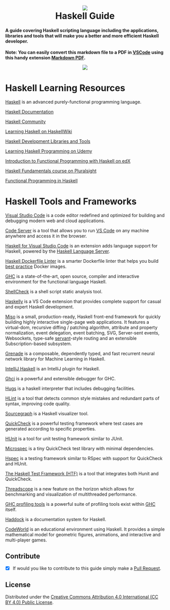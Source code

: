 <h1 align="center">
 <img src="https://user-images.githubusercontent.com/45159366/130509569-65ae8239-9c4c-4e4d-8398-0ffd5e5954b3.png">
  <br />
 Haskell Guide
</h1>

#### A guide covering Haskell scripting language including the applications, libraries and tools that will make you a better and more efficient Haskell developer.

**Note: You can easily convert this markdown file to a PDF in [VSCode](https://code.visualstudio.com/) using this handy extension [Markdown PDF](https://marketplace.visualstudio.com/items?itemName=yzane.markdown-pdf).**
 
 <p align="center">
 <img src="https://user-images.githubusercontent.com/45159366/120939047-c3774880-c6ca-11eb-9445-1b89d2a2d6d0.png">
  <br />
</p>

# Haskell Learning Resources

[Haskell](https://www.haskell.org/) is an advanced purely-functional programming language. 

[Haskell Documentation](https://www.haskell.org/documentation/)

[Haskell Community](https://www.haskell.org/community/)

[Learning Haskell on HaskellWiki](https://wiki.haskell.org/Learning_Haskell)

[Haskell Development Libraries and Tools](https://wiki.haskell.org/Development_Libraries_and_Tools)

[Learning Haskell Programming on Udemy](https://www.udemy.com/course/learning-haskell-programming/)

[Introduction to Functional Programming with Haskell on edX](https://www.edx.org/course/introduction-to-functional-programming)

[Haskell Fundamentals course on Pluralsight](https://www.pluralsight.com/courses/haskell-fundamentals-part1)

[Functional Programming in Haskell](https://www.futurelearn.com/courses/functional-programming-haskell)

# Haskell Tools and Frameworks

[Visual Studio Code](https://code.visualstudio.com/) is a code editor redefined and optimized for building and debugging modern web and cloud applications.

[Code Server](https://coder.com/) is a tool that allows you to run [VS Code](https://code.visualstudio.com/) on any machine anywhere and access it in the browser.

[Haskell for Visual Studio Code](https://github.com/haskell/vscode-haskell) is an extension adds language support for Haskell, powered by the [Haskell Language Server](https://github.com/haskell/haskell-language-server).

[Haskell Dockerfile Linter](https://github.com/hadolint/hadolint) is a smarter Dockerfile linter that helps you build [best practice](https://docs.docker.com/engine/userguide/eng-image/dockerfile_best-practices) Docker images.

[GHC](https://www.haskell.org/ghc/) is a state-of-the-art, open source, compiler and interactive environment for the functional language Haskell.

[ShellCheck](https://www.shellcheck.net/) is a shell script static analysis tool.

[Haskelly](https://github.com/haskelly-dev/Haskelly) is a VS Code extension that provides complete support for casual and expert Haskell development.

[Miso](https://haskell-miso.org/) is a small, production-ready, Haskell front-end framework for quickly building highly interactive single-page web applications. It features a virtual-dom, recursive diffing / patching algorithm, attribute and property normalization, event delegation, event batching, SVG, Server-sent events, Websockets, type-safe [servant](https://haskell-servant.github.io/)-style routing and an extensible Subscription-based subsystem.

[Grenade](https://github.com/HuwCampbell/grenade) is a composable, dependently typed, and fast recurrent neural network library for Machine Learning in Haskell.

[IntelliJ Haskell](https://github.com/rikvdkleij/intellij-haskell) is an IntelliJ plugin for Haskell.

[Ghci](https://www.haskell.org/haskellwiki/GHC/GHCi) is a  powerful and extensible debugger for GHC.

[Hugs](https://www.haskell.org/hugs/) is a haskell interpreter that includes debugging facilities.

[HLint](https://community.haskell.org/~ndm/hlint/) is a tool that detects common style mistakes and redundant parts of syntax, improving code quality.

[Sourcegraph](https://hackage.haskell.org/package/SourceGraph-0.5.5.0) is a Haskell visualizer tool.

[QuickCheck](https://www.cs.chalmers.se/~rjmh/QuickCheck/) is a  powerful testing framework where test cases are generated according to specific properties.

[HUnit](https://hackage.haskell.org/package/HUnit-1.2.2.1) is a tool for unit testing framework similar to JUnit.

[Microspec](https://hackage.haskell.org/package/microspec) is  a tiny QuickCheck test library with minimal dependencies.

[Hspec](https://hspec.github.io/) is a testing framework similar to RSpec with support for QuickCheck and HUnit.

[The Haskell Test Framework (HTF)](https://hackage.haskell.org/package/HTF) is a tool that integrates both Hunit and QuickCheck.

[Threadscope](https://code.haskell.org/ThreadScope/) is a new feature on the horizon which allows for benchmarking and visualization of multithreaded performance.

[GHC profiling tools](https://downloads.haskell.org/~ghc/8.10.3/docs/html/users_guide/profiling.html) is a powerful suite of profiling tools exist within [GHC](https://www.haskell.org/ghc/) itself.

[Haddock](https://www.haskell.org/haddock/) is a documentation system for Haskell.

[CodeWorld](https://github.com/google/codeworld) is an educational environment using Haskell. It provides a simple mathematical model for geometric figures, animations, and interactive and multi-player games. 

## Contribute

- [x] If would you like to contribute to this guide simply make a [Pull Request](https://github.com/mikeroyal/Haskell-Guide/pulls).


## License

Distributed under the [Creative Commons Attribution 4.0 International (CC BY 4.0) Public License](https://creativecommons.org/licenses/by/4.0/).
